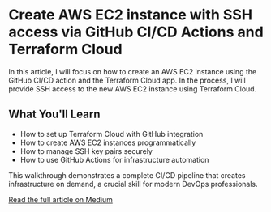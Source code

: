 # Create AWS EC2 instance with SSH access via GitHub CI/CD Actions and Terraform Cloud

In this article, I will focus on how to create an AWS EC2 instance using the GitHub CI/CD action and the Terraform Cloud app. In the process, I will provide SSH access to the new AWS EC2 instance using Terraform Cloud.

## What You'll Learn

- How to set up Terraform Cloud with GitHub integration
- How to create AWS EC2 instances programmatically
- How to manage SSH key pairs securely
- How to use GitHub Actions for infrastructure automation

This walkthrough demonstrates a complete CI/CD pipeline that creates infrastructure on demand, a crucial skill for modern DevOps professionals.

[Read the full article on Medium](https://medium.com/towards-aws/create-aws-ec2-instance-with-ssh-access-via-github-ci-cd-actions-and-terraform-cloud-b003ac52b8cb)
